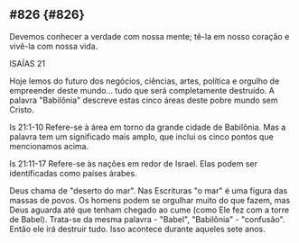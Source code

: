 ## #826 {#826}

Devemos conhecer a verdade com nossa mente; tê-la em nosso coração e vivê-la com nossa vida.

ISAÍAS 21

Hoje lemos do futuro dos negócios, ciências, artes, política e orgulho de empreender deste mundo... tudo que será completamente destruído. A palavra &quot;Babilônia&quot; descreve estas cinco áreas deste pobre mundo sem Cristo.

Is 21:1-10 Refere-se à área em torno da grande cidade de Babilônia. Mas a palavra tem um significado mais amplo, que inclui os cinco pontos que mencionamos acima.

Is 21:11-17 Refere-se às nações em redor de Israel. Elas podem ser identificadas como países árabes.

Deus chama de &quot;deserto do mar&quot;. Nas Escrituras &quot;o mar&quot; é uma figura das massas de povos. Os homens podem se orgulhar muito do que fazem, mas Deus aguarda até que tenham chegado ao cume (como Ele fez com a torre de Babel). Trata-se da mesma palavra - &quot;Babel&quot;, &quot;Babilônia&quot; - &quot;confusão&quot;. Então ele irá destruir tudo. Isso acontece durante aqueles sete anos.